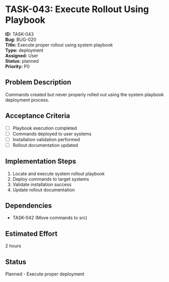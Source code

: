 # TASK-043: Execute Rollout Using Playbook

**ID:** TASK-043  
**Bug:** BUG-020  
**Title:** Execute proper rollout using system playbook  
**Type:** deployment  
**Assigned:** User  
**Status:** planned  
**Priority:** P0  

## Problem Description
Commands created but never properly rolled out using the system playbook deployment process.

## Acceptance Criteria
- [ ] Playbook execution completed
- [ ] Commands deployed to user systems
- [ ] Installation validation performed
- [ ] Rollout documentation updated

## Implementation Steps
1. Locate and execute system rollout playbook
2. Deploy commands to target systems
3. Validate installation success
4. Update rollout documentation

## Dependencies
- TASK-042 (Move commands to src)

## Estimated Effort
2 hours

## Status
Planned - Execute proper deployment
